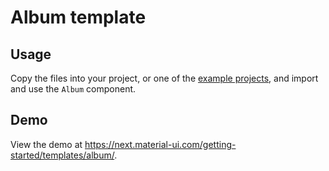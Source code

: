 # Album template

## Usage

Copy the files into your project, or one of the [example projects](https://github.com/mui-org/material-ui/tree/next/examples), and import and use the `Album` component.

## Demo

View the demo at https://next.material-ui.com/getting-started/templates/album/.
